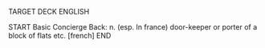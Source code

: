 TARGET DECK
ENGLISH

START
Basic
Concierge
Back: n. (esp. In france) door-keeper or porter of a block of flats etc. [french]
END
